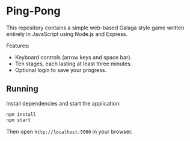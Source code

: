 # Ping-Pong

This repository contains a simple web-based Galaga style game written entirely in JavaScript using Node.js and Express.

Features:
- Keyboard controls (arrow keys and space bar).
- Ten stages, each lasting at least three minutes.
- Optional login to save your progress.

## Running

Install dependencies and start the application:

```bash
npm install
npm start
```

Then open `http://localhost:5000` in your browser.
